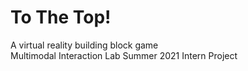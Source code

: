 # To The Top!
A virtual reality building block game
<br />Multimodal Interaction Lab Summer 2021 Intern Project
